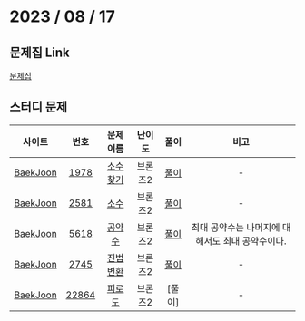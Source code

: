 # 2023 / 08 / 17

## 문제집 Link

[문제집](https://github.com/tony9402/baekjoon/tree/main/math)

## 스터디 문제

|                사이트                |                      번호                      |                     문제 이름                     | 난이도  |                          풀이                          |                       비고                       |
| :----------------------------------: | :--------------------------------------------: | :-----------------------------------------------: | :-----: | :----------------------------------------------------: | :----------------------------------------------: |
| [BaekJoon](https://www.acmicpc.net/) |  [1978](https://www.acmicpc.net/problem/1978)  | [소수 찾기](https://www.acmicpc.net/problem/1978) | 브론즈2 | [풀이](../../../../BaekJoon/Solutions/1978_소수_찾기/) |                        -                         |
| [BaekJoon](https://www.acmicpc.net/) |  [2581](https://www.acmicpc.net/problem/2581)  |   [소수](https://www.acmicpc.net/problem/2581)    | 브론즈2 |    [풀이](../../../../BaekJoon/Solutions/2581_소수)    |                        -                         |
| [BaekJoon](https://www.acmicpc.net/) |  [5618](https://www.acmicpc.net/problem/5618)  |  [공약수](https://www.acmicpc.net/problem/5618)   | 브론즈2 |  [풀이](../../../../BaekJoon/Solutions/5618_공약수/)   | 최대 공약수는 나머지에 대해서도 최대 공약수이다. |
| [BaekJoon](https://www.acmicpc.net/) |  [2745](https://www.acmicpc.net/problem/2745)  | [진법 변환](https://www.acmicpc.net/problem/2745) | 브론즈2 | [풀이](../../../../BaekJoon/Solutions/2745_진법_변환/) |                        -                         |
| [BaekJoon](https://www.acmicpc.net/) | [22864](https://www.acmicpc.net/problem/22864) |  [피로도](https://www.acmicpc.net/problem/22864)  | 브론즈2 |                         [풀이]                         |                        -                         |
